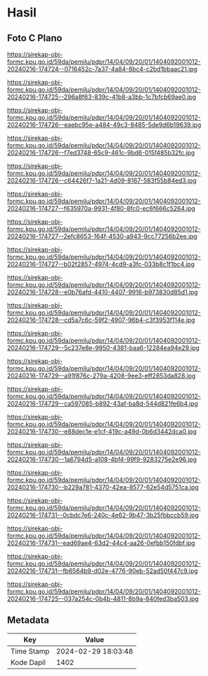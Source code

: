 # Hasil

## Foto C Plano

https://sirekap-obj-formc.kpu.go.id/59da/pemilu/pdpr/14/04/09/20/01/1404092001012-20240216-174724--0716452c-7a37-4a84-8bc4-c2bd1bbaac21.jpg

https://sirekap-obj-formc.kpu.go.id/59da/pemilu/pdpr/14/04/09/20/01/1404092001012-20240216-174725--296a8f63-839c-41b8-a3bb-1c7bfcb69ae0.jpg

https://sirekap-obj-formc.kpu.go.id/59da/pemilu/pdpr/14/04/09/20/01/1404092001012-20240216-174726--eaebc95e-a484-49c3-8485-5de9d6b19639.jpg

https://sirekap-obj-formc.kpu.go.id/59da/pemilu/pdpr/14/04/09/20/01/1404092001012-20240216-174726--f7ed3748-65c9-461c-9bd6-015f485b32fc.jpg

https://sirekap-obj-formc.kpu.go.id/59da/pemilu/pdpr/14/04/09/20/01/1404092001012-20240216-174726--c64426f7-1a21-4d09-8167-583f55b84ed3.jpg

https://sirekap-obj-formc.kpu.go.id/59da/pemilu/pdpr/14/04/09/20/01/1404092001012-20240216-174727--f635970a-9931-4f80-8fc0-ec6f666c5264.jpg

https://sirekap-obj-formc.kpu.go.id/59da/pemilu/pdpr/14/04/09/20/01/1404092001012-20240216-174727--2efc8653-164f-4530-a943-9cc77256b2ee.jpg

https://sirekap-obj-formc.kpu.go.id/59da/pemilu/pdpr/14/04/09/20/01/1404092001012-20240216-174727--b02f2857-4974-4cd9-a3fc-033b8c1f1bc4.jpg

https://sirekap-obj-formc.kpu.go.id/59da/pemilu/pdpr/14/04/09/20/01/1404092001012-20240216-174728--e0b76afd-4410-4407-9916-b973830d85d1.jpg

https://sirekap-obj-formc.kpu.go.id/59da/pemilu/pdpr/14/04/09/20/01/1404092001012-20240216-174728--cd5a7c6c-59f2-4907-96b4-c3f3953f114e.jpg

https://sirekap-obj-formc.kpu.go.id/59da/pemilu/pdpr/14/04/09/20/01/1404092001012-20240216-174729--5c237e8e-9950-4381-baa6-12284ea94e29.jpg

https://sirekap-obj-formc.kpu.go.id/59da/pemilu/pdpr/14/04/09/20/01/1404092001012-20240216-174729--a91f876c-279a-4208-9ee3-eff2853da828.jpg

https://sirekap-obj-formc.kpu.go.id/59da/pemilu/pdpr/14/04/09/20/01/1404092001012-20240216-174729--ca597085-b892-43af-ba8d-544d821fe6b4.jpg

https://sirekap-obj-formc.kpu.go.id/59da/pemilu/pdpr/14/04/09/20/01/1404092001012-20240216-174730--e88dec1e-e1cf-419c-a49d-0b6d3442dca0.jpg

https://sirekap-obj-formc.kpu.go.id/59da/pemilu/pdpr/14/04/09/20/01/1404092001012-20240216-174730--1a6794d5-a108-4bf4-99f9-9283275e2e96.jpg

https://sirekap-obj-formc.kpu.go.id/59da/pemilu/pdpr/14/04/09/20/01/1404092001012-20240216-174730--b229a781-4370-42ea-8577-62e54d5751ca.jpg

https://sirekap-obj-formc.kpu.go.id/59da/pemilu/pdpr/14/04/09/20/01/1404092001012-20240216-174731--0cbdc7e6-240c-4e62-9b47-3b25fbbccb59.jpg

https://sirekap-obj-formc.kpu.go.id/59da/pemilu/pdpr/14/04/09/20/01/1404092001012-20240216-174731--ead69ae4-63d2-44c4-aa26-0efbb150fdbf.jpg

https://sirekap-obj-formc.kpu.go.id/59da/pemilu/pdpr/14/04/09/20/01/1404092001012-20240216-174731--fb6564b9-d02e-4776-90eb-52ad50f447c9.jpg

https://sirekap-obj-formc.kpu.go.id/59da/pemilu/pdpr/14/04/09/20/01/1404092001012-20240216-174725--037a254c-0b4b-4811-8b9a-840fed3ba503.jpg


## Metadata

| Key        | Value               |
| ---------- | ------------------- |
| Time Stamp | 2024-02-29 18:03:48 |
| Kode Dapil | 1402                |



